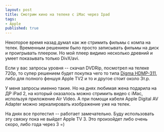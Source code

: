 ```yaml
---
layout: post
title: Смотрим кино на телеке с iMac через Ipad
tags:
- Apple
published: true
---
```


Некоторое время назад думал как же стримить фильмы с компа на телек.
Временным решением было просто записывать фильмы на диск и проигрывать плеером. Но мой плеер видимо несколько древний и умеет показывать только DivX/avi.

Если у вас запросы уровня -- скачал DVDRip, посмотрел на телеке 720p, то супер решением будет покупка чего то типа [Digma HDMP-311](http://www.digma.ru/products/catalog/mediacenter/mediacenter/hdmp311/), либо для полного феншуя Apple TV2 и то и другое стоит около 3т.р.

У меня запросы именно такие. Но на днях любимая жена подарила на ДР iPad 2, на который оказалось можно стримить видео с iMac, используя приложение Air Video. А при помощи кабеля Apple Digital AV Adapter можно зеркалировать изображение уже на телек.

На днях все протестил -- работает замечательно. Буду использовать эту связку пока не выйдет Apple TV 3. Это произойдет либо очень скоро, либо года через 3 =)
